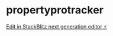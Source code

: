 # propertyprotracker

[Edit in StackBlitz next generation editor ⚡️](https://stackblitz.com/~/github.com/FreeTrialTracker/propertyprotracker)